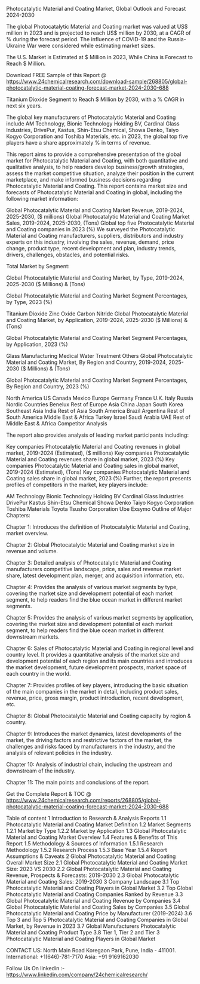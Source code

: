 Photocatalytic Material and Coating Market, Global Outlook and Forecast 2024-2030

The global Photocatalytic Material and Coating market was valued at US$ million in 2023 and is projected to reach US$ million by 2030, at a CAGR of % during the forecast period. The influence of COVID-19 and the Russia-Ukraine War were considered while estimating market sizes.

The U.S. Market is Estimated at $ Million in 2023, While China is Forecast to Reach $ Million.

Download FREE Sample of this Report @ https://www.24chemicalresearch.com/download-sample/268805/global-photocatalytic-material-coating-forecast-market-2024-2030-688

Titanium Dioxide Segment to Reach $ Million by 2030, with a % CAGR in next six years.

The global key manufacturers of Photocatalytic Material and Coating include AM Technology, Bionic Technology Holding BV, Cardinal Glass Industries, DrivePur, Kastus, Shin-Etsu Chemical, Showa Denko, Taiyo Kogyo Corporation and Toshiba Materials, etc. in 2023, the global top five players have a share approximately % in terms of revenue.

This report aims to provide a comprehensive presentation of the global market for Photocatalytic Material and Coating, with both quantitative and qualitative analysis, to help readers develop business/growth strategies, assess the market competitive situation, analyze their position in the current marketplace, and make informed business decisions regarding Photocatalytic Material and Coating. This report contains market size and forecasts of Photocatalytic Material and Coating in global, including the following market information:

Global Photocatalytic Material and Coating Market Revenue, 2019-2024, 2025-2030, ($ millions)
Global Photocatalytic Material and Coating Market Sales, 2019-2024, 2025-2030, (Tons)
Global top five Photocatalytic Material and Coating companies in 2023 (%)
We surveyed the Photocatalytic Material and Coating manufacturers, suppliers, distributors and industry experts on this industry, involving the sales, revenue, demand, price change, product type, recent development and plan, industry trends, drivers, challenges, obstacles, and potential risks.

Total Market by Segment:

Global Photocatalytic Material and Coating Market, by Type, 2019-2024, 2025-2030 ($ Millions) & (Tons)

Global Photocatalytic Material and Coating Market Segment Percentages, by Type, 2023 (%)

Titanium Dioxide
Zinc Oxide
Carbon Nitride
Global Photocatalytic Material and Coating Market, by Application, 2019-2024, 2025-2030 ($ Millions) & (Tons)

Global Photocatalytic Material and Coating Market Segment Percentages, by Application, 2023 (%)

Glass Manufacturing
Medical
Water Treatment
Others
Global Photocatalytic Material and Coating Market, By Region and Country, 2019-2024, 2025-2030 ($ Millions) & (Tons)

Global Photocatalytic Material and Coating Market Segment Percentages, By Region and Country, 2023 (%)

North America
US
Canada
Mexico
Europe
Germany
France
U.K.
Italy
Russia
Nordic Countries
Benelux
Rest of Europe
Asia
China
Japan
South Korea
Southeast Asia
India
Rest of Asia
South America
Brazil
Argentina
Rest of South America
Middle East & Africa
Turkey
Israel
Saudi Arabia
UAE
Rest of Middle East & Africa
Competitor Analysis

The report also provides analysis of leading market participants including:

Key companies Photocatalytic Material and Coating revenues in global market, 2019-2024 (Estimated), ($ millions)
Key companies Photocatalytic Material and Coating revenues share in global market, 2023 (%)
Key companies Photocatalytic Material and Coating sales in global market, 2019-2024 (Estimated), (Tons)
Key companies Photocatalytic Material and Coating sales share in global market, 2023 (%)
Further, the report presents profiles of competitors in the market, key players include:

AM Technology
Bionic Technology Holding BV
Cardinal Glass Industries
DrivePur
Kastus
Shin-Etsu Chemical
Showa Denko
Taiyo Kogyo Corporation
Toshiba Materials
Toyota Tsusho Corporation
Ube Exsymo
Outline of Major Chapters:

Chapter 1: Introduces the definition of Photocatalytic Material and Coating, market overview.

Chapter 2: Global Photocatalytic Material and Coating market size in revenue and volume.

Chapter 3: Detailed analysis of Photocatalytic Material and Coating manufacturers competitive landscape, price, sales and revenue market share, latest development plan, merger, and acquisition information, etc.

Chapter 4: Provides the analysis of various market segments by type, covering the market size and development potential of each market segment, to help readers find the blue ocean market in different market segments.

Chapter 5: Provides the analysis of various market segments by application, covering the market size and development potential of each market segment, to help readers find the blue ocean market in different downstream markets.

Chapter 6: Sales of Photocatalytic Material and Coating in regional level and country level. It provides a quantitative analysis of the market size and development potential of each region and its main countries and introduces the market development, future development prospects, market space of each country in the world.

Chapter 7: Provides profiles of key players, introducing the basic situation of the main companies in the market in detail, including product sales, revenue, price, gross margin, product introduction, recent development, etc.

Chapter 8: Global Photocatalytic Material and Coating capacity by region & country.

Chapter 9: Introduces the market dynamics, latest developments of the market, the driving factors and restrictive factors of the market, the challenges and risks faced by manufacturers in the industry, and the analysis of relevant policies in the industry.

Chapter 10: Analysis of industrial chain, including the upstream and downstream of the industry.

Chapter 11: The main points and conclusions of the report.

Get the Complete Report & TOC @ https://www.24chemicalresearch.com/reports/268805/global-photocatalytic-material-coating-forecast-market-2024-2030-688

Table of content
1 Introduction to Research & Analysis Reports
1.1 Photocatalytic Material and Coating Market Definition
1.2 Market Segments
1.2.1 Market by Type
1.2.2 Market by Application
1.3 Global Photocatalytic Material and Coating Market Overview
1.4 Features & Benefits of This Report
1.5 Methodology & Sources of Information
1.5.1 Research Methodology
1.5.2 Research Process
1.5.3 Base Year
1.5.4 Report Assumptions & Caveats
2 Global Photocatalytic Material and Coating Overall Market Size
2.1 Global Photocatalytic Material and Coating Market Size: 2023 VS 2030
2.2 Global Photocatalytic Material and Coating Revenue, Prospects & Forecasts: 2019-2030
2.3 Global Photocatalytic Material and Coating Sales: 2019-2030
3 Company Landscape
3.1 Top Photocatalytic Material and Coating Players in Global Market
3.2 Top Global Photocatalytic Material and Coating Companies Ranked by Revenue
3.3 Global Photocatalytic Material and Coating Revenue by Companies
3.4 Global Photocatalytic Material and Coating Sales by Companies
3.5 Global Photocatalytic Material and Coating Price by Manufacturer (2019-2024)
3.6 Top 3 and Top 5 Photocatalytic Material and Coating Companies in Global Market, by Revenue in 2023
3.7 Global Manufacturers Photocatalytic Material and Coating Product Type
3.8 Tier 1, Tier 2 and Tier 3 Photocatalytic Material and Coating Players in Global Market

CONTACT US:
North Main Road Koregaon Park, Pune, India - 411001.
International: +1(646)-781-7170
Asia: +91 9169162030

Follow Us On linkedin :- https://www.linkedin.com/company/24chemicalresearch/
